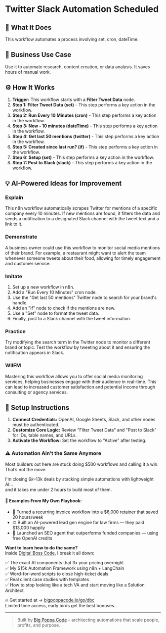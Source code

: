 # Twitter Slack Automation Scheduled

## 🚀 What It Does
This workflow automates a process involving set, cron, dateTime.

## 💼 Business Use Case
Use it to automate research, content creation, or data analysis. It saves hours of manual work.

## ⚙️ How It Works
1.  **Trigger:** This workflow starts with a **Filter Tweet Data** node.
2. **Step 1: Filter Tweet Data (set)** - This step performs a key action in the workflow.
3. **Step 2: Run Every 10 Minutes (cron)** - This step performs a key action in the workflow.
4. **Step 3: Now - 10 minutes (dateTime)** - This step performs a key action in the workflow.
5. **Step 4: Get last 50 mentions (twitter)** - This step performs a key action in the workflow.
6. **Step 5: Created since last run? (if)** - This step performs a key action in the workflow.
7. **Step 6: Setup (set)** - This step performs a key action in the workflow.
8. **Step 7: Post to Slack (slack)** - This step performs a key action in the workflow.

## 💡 AI-Powered Ideas for Improvement
### Explain
This n8n workflow automatically scrapes Twitter for mentions of a specific company every 10 minutes. If new mentions are found, it filters the data and sends a notification to a designated Slack channel with the tweet text and a link to it.

### Demonstrate
A business owner could use this workflow to monitor social media mentions of their brand. For example, a restaurant might want to alert the team whenever someone tweets about their food, allowing for timely engagement and customer service.

### Imitate
1. Set up a new workflow in n8n.
2. Add a "Run Every 10 Minutes" cron node.
3. Use the "Get last 50 mentions" Twitter node to search for your brand's handle.
4. Add an "If" node to check if the mentions are new.
5. Use a "Set" node to format the tweet data.
6. Finally, post to a Slack channel with the tweet information.

### Practice
Try modifying the search term in the Twitter node to monitor a different brand or topic. Test the workflow by tweeting about it and ensuring the notification appears in Slack.

### WIIFM
Mastering this workflow allows you to offer social media monitoring services, helping businesses engage with their audience in real-time. This can lead to increased customer satisfaction and potential income through consulting or agency services.

## 🔧 Setup Instructions
1. **Connect Credentials:** OpenAI, Google Sheets, Slack, and other nodes must be authenticated.
2. **Customize Core Logic:** Review "Filter Tweet Data" and "Post to Slack" for IDs, table names, and URLs.
3. **Activate the Workflow:** Set the workflow to "Active" after testing.

### ⚠️ Automation Ain’t the Same Anymore

Most builders out here are stuck doing $500 workflows and calling it a win.  
That’s not the move.  

I'm closing $6k–$13k deals by stacking simple automations with lightweight AI...  
and it takes me under 2 hours to build most of them.

#### 🧠 Examples From My Own Playbook:
- 🔁 Turned a recurring invoice workflow into a $6,000 retainer that saved 20 hours/week  
- ⚖️ Built an AI-powered lead gen engine for law firms — they paid $13,000 happily  
- 🚀 Launched an SEO agent that outperforms funded companies — using free OpenAI credits  

**Want to learn how to do the same?**  
Inside [Digital Boss Code](https://bigpoppacode.io/go/dbc), I break it all down:

✅ The exact AI components that 3x your pricing overnight  
✅ My $15k Automation Framework using n8n + LangChain  
✅ Word-for-word scripts to close high-ticket deals  
✅ Real client case studies with templates  
✅ How to stop looking like a tech VA and start moving like a Solution Architect  

🔥 Get started at → [bigpoppacode.io/go/dbc](https://bigpoppacode.io/go/dbc)  
Limited time access, early birds get the best bonuses.

---
> Built by [Big Poppa Code](https://bigpoppacode.io) – architecting automations that scale people, profits, and purpose.
